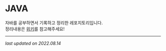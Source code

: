 # JAVA

자바를 공부하면서 기록하고 정리한 레포지토리입니다.  
정리내용은 [위키](https://github.com/k1mjunyoung/java/wiki)를 참고해주세요!

---
*last updated on 2022.08.14*

